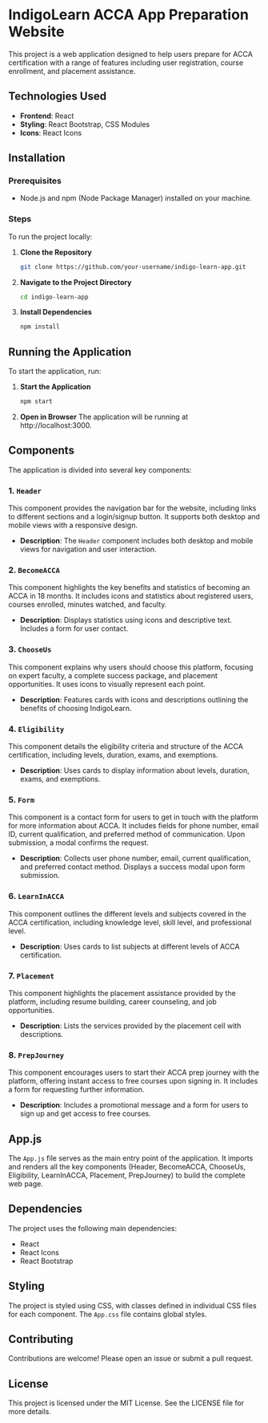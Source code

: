 # IndigoLearn ACCA App Preparation Website

This project is a web application designed to help users prepare for ACCA certification with a range of features including user registration, course enrollment, and placement assistance.

## Technologies Used

- **Frontend**: React
- **Styling**: React Bootstrap, CSS Modules
- **Icons**: React Icons

## Installation

### Prerequisites

- Node.js and npm (Node Package Manager) installed on your machine.

### Steps

To run the project locally:
1. **Clone the Repository**
   ```bash
   git clone https://github.com/your-username/indigo-learn-app.git
2. **Navigate to the Project Directory**
    ```bash
    cd indigo-learn-app
3. **Install Dependencies**
    ```bash
    npm install

## Running the Application

To start the application, run:
1. **Start the Application**
    ```bash
    npm start
2. **Open in Browser**
    The application will be running at http://localhost:3000.

## Components

The application is divided into several key components:

### 1. `Header`

This component provides the navigation bar for the website, including links to different sections and a login/signup button. It supports both desktop and mobile views with a responsive design.

- **Description**: The `Header` component includes both desktop and mobile views for navigation and user interaction.

### 2. `BecomeACCA`

This component highlights the key benefits and statistics of becoming an ACCA in 18 months. It includes icons and statistics about registered users, courses enrolled, minutes watched, and faculty.

- **Description**: Displays statistics using icons and descriptive text. Includes a form for user contact.

### 3. `ChooseUs`

This component explains why users should choose this platform, focusing on expert faculty, a complete success package, and placement opportunities. It uses icons to visually represent each point.

- **Description**: Features cards with icons and descriptions outlining the benefits of choosing IndigoLearn.

### 4. `Eligibility`

This component details the eligibility criteria and structure of the ACCA certification, including levels, duration, exams, and exemptions.

- **Description**: Uses cards to display information about levels, duration, exams, and exemptions.

### 5. `Form`

This component is a contact form for users to get in touch with the platform for more information about ACCA. It includes fields for phone number, email ID, current qualification, and preferred method of communication. Upon submission, a modal confirms the request.

- **Description**: Collects user phone number, email, current qualification, and preferred contact method. Displays a success modal upon form submission.

### 6. `LearnInACCA`

This component outlines the different levels and subjects covered in the ACCA certification, including knowledge level, skill level, and professional level.

- **Description**: Uses cards to list subjects at different levels of ACCA certification.

### 7. `Placement`

This component highlights the placement assistance provided by the platform, including resume building, career counseling, and job opportunities.

- **Description**: Lists the services provided by the placement cell with descriptions.

### 8. `PrepJourney`

This component encourages users to start their ACCA prep journey with the platform, offering instant access to free courses upon signing in. It includes a form for requesting further information.

- **Description**: Includes a promotional message and a form for users to sign up and get access to free courses.

## App.js
The `App.js` file serves as the main entry point of the application. It imports and renders all the key components (Header, BecomeACCA, ChooseUs, Eligibility, LearnInACCA, Placement, PrepJourney) to build the complete web page.


## Dependencies

The project uses the following main dependencies:

- React
- React Icons
- React Bootstrap

## Styling

The project is styled using CSS, with classes defined in individual CSS files for each component. The `App.css` file contains global styles.

## Contributing
Contributions are welcome! Please open an issue or submit a pull request.

## License

This project is licensed under the MIT License. See the LICENSE file for more details.
